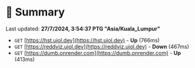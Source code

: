 # 📖 Summary
Last updated: **27/7/2024, 3:54:37 PTG "Asia/Kuala_Lumpur"**

- `GET` [https://hst.ujol.dev](https://hst.ujol.dev) - **Up** (766ms)
- `GET` [https://reddviz.ujol.dev](https://reddviz.ujol.dev) - **Down** (467ms)
- `GET` [https://dumb.onrender.com](https://dumb.onrender.com) - **Up** (413ms)
